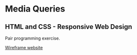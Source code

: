 # Media Queries

## HTML and CSS - Responsive Web Design 

Pair programming exercise.

[Wireframe website](https://htmlpreview.github.io/?https://github.com/Ramaj-Greg-media-queries-exercise/media-queries-exercise/blob/main/media-queries.html)